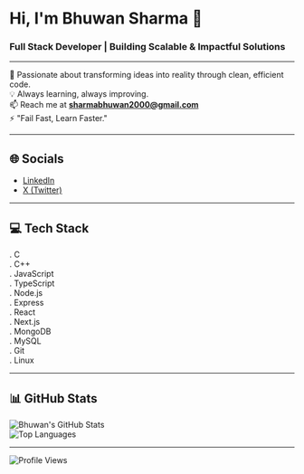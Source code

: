 # Hi, I'm Bhuwan Sharma 👋  
### Full Stack Developer | Building Scalable & Impactful Solutions  

---

🌱 Passionate about transforming ideas into reality through clean, efficient code.  
💡 Always learning, always improving.  
📫 Reach me at **sharmabhuwan2000@gmail.com**  
⚡ "Fail Fast, Learn Faster."

---

## 🌐 Socials
- [LinkedIn](https://www.linkedin.com/in/bhu1212/)
- [X (Twitter)](https://x.com/Bhwn_core7)

---

## 💻 Tech Stack
. C  
. C++  
. JavaScript  
. TypeScript  
. Node.js  
. Express  
. React  
. Next.js  
. MongoDB  
. MySQL  
. Git  
. Linux  

---

## 📊 GitHub Stats
![Bhuwan's GitHub Stats](https://github-readme-stats.vercel.app/api?username=FillingVoid7&theme=dark&show_icons=true&hide_border=true&count_private=true)  
![Top Languages](https://github-readme-stats.vercel.app/api/top-langs/?username=FillingVoid7&theme=dark&layout=compact&hide_border=true)

---

![Profile Views](https://visitcount.itsvg.in/api?id=FillingVoid7&color=3)
